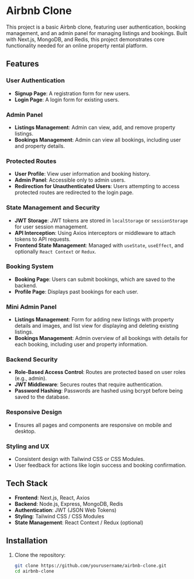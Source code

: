 # Airbnb Clone

This project is a basic Airbnb clone, featuring user authentication, booking management, and an admin panel for managing listings and bookings. Built with Next.js, MongoDB, and Redis, this project demonstrates core functionality needed for an online property rental platform.

## Features

### User Authentication
- **Signup Page**: A registration form for new users.
- **Login Page**: A login form for existing users.

### Admin Panel
- **Listings Management**: Admin can view, add, and remove property listings.
- **Bookings Management**: Admin can view all bookings, including user and property details.

### Protected Routes
- **User Profile**: View user information and booking history.
- **Admin Panel**: Accessible only to admin users.
- **Redirection for Unauthenticated Users**: Users attempting to access protected routes are redirected to the login page.

### State Management and Security
- **JWT Storage**: JWT tokens are stored in `localStorage` or `sessionStorage` for user session management.
- **API Interception**: Using Axios interceptors or middleware to attach tokens to API requests.
- **Frontend State Management**: Managed with `useState`, `useEffect`, and optionally `React Context` or `Redux`.

### Booking System
- **Booking Page**: Users can submit bookings, which are saved to the backend.
- **Profile Page**: Displays past bookings for each user.

### Mini Admin Panel
- **Listings Management**: Form for adding new listings with property details and images, and list view for displaying and deleting existing listings.
- **Bookings Management**: Admin overview of all bookings with details for each booking, including user and property information.

### Backend Security
- **Role-Based Access Control**: Routes are protected based on user roles (e.g., admin).
- **JWT Middleware**: Secures routes that require authentication.
- **Password Hashing**: Passwords are hashed using bcrypt before being saved to the database.

### Responsive Design
- Ensures all pages and components are responsive on mobile and desktop.

### Styling and UX
- Consistent design with Tailwind CSS or CSS Modules.
- User feedback for actions like login success and booking confirmation.

## Tech Stack
- **Frontend**: Next.js, React, Axios
- **Backend**: Node.js, Express, MongoDB, Redis
- **Authentication**: JWT (JSON Web Tokens)
- **Styling**: Tailwind CSS / CSS Modules
- **State Management**: React Context / Redux (optional)

## Installation

1. Clone the repository:
   ```bash
   git clone https://github.com/yourusername/airbnb-clone.git
   cd airbnb-clone

